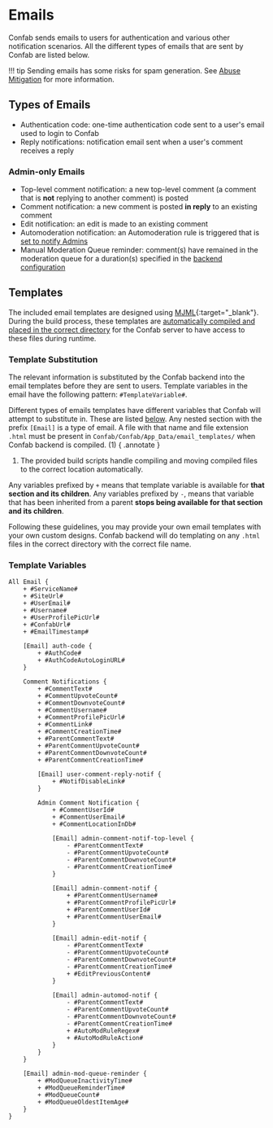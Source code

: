 # Emails

Confab sends emails to users for authentication and various other notification scenarios. All the different types of emails that are sent by Confab are listed below.

!!! tip
    Sending emails has some risks for spam generation. See [Abuse Mitigation](../../admin-guide/abuse-mitigation/#email-spam) for more information.

## Types of Emails

- Authentication code: one-time authentication code sent to a user's email used to login to Confab
- Reply notifications: notification email sent when a user's comment receives a reply

### Admin-only Emails

- Top-level comment notification: a new top-level comment (a comment that is **not** replying to another comment) is posted
- Comment notification: a new comment is posted **in reply** to an existing comment
- Edit notification: an edit is made to an existing comment
- Automoderation notification: an Automoderation rule is triggered that is [set to notify Admins](../auto-moderation/index.md#notify-admins)
- Manual Moderation Queue reminder: comment(s) have remained in the moderation queue for a duration(s) specified in the [backend configuration](../../config/index.md#moderation-queue-reminders)

## Templates

The included email templates are designed using [MJML](https://mjml.io/){:target="_blank"}. During the build process, these templates are [automatically compiled and placed in the correct directory](../../development/index.md#step-2-compile-email-templates) for the Confab server to have access to these files during runtime.

### Template Substitution

The relevant information is substituted by the Confab backend into the email templates before they are sent to users. Template variables in the email have the following pattern: `#TemplateVariable#`.

Different types of emails templates have different variables that Confab will attempt to substitute in. These are listed [below](#template-variables). Any nested section with the prefix `[Email]` is a type of email. A file with that name and file extension `.html` must be present in `Confab/Confab/App_Data/email_templates/` when Confab backend is compiled. (1)
{ .annotate }

1. The provided build scripts handle compiling and moving compiled files to the correct location automatically. 

Any variables prefixed by `+` means that template variable is available for **that section and its children**. Any variables prefixed by `-`, means that variable that has been inherited from a parent **stops being available for that section and its children**.

Following these guidelines, you may provide your own email templates with your own custom designs. Confab backend will do templating on any `.html` files in the correct directory with the correct file name.

### Template Variables

```
All Email {
    + #ServiceName#
    + #SiteUrl#
    + #UserEmail#
    + #Username#
    + #UserProfilePicUrl#
    + #ConfabUrl#
    + #EmailTimestamp#

    [Email] auth-code {
        + #AuthCode#
        + #AuthCodeAutoLoginURL#
    }

    Comment Notifications {
        + #CommentText#
        + #CommentUpvoteCount#
        + #CommentDownvoteCount#
        + #CommentUsername#
        + #CommentProfilePicUrl#
        + #CommentLink#
        + #CommentCreationTime#
        + #ParentCommentText#
        + #ParentCommentUpvoteCount#
        + #ParentCommentDownvoteCount#
        + #ParentCommentCreationTime#

        [Email] user-comment-reply-notif {
            + #NotifDisableLink#
        }

        Admin Comment Notification {
            + #CommentUserId#
            + #CommentUserEmail#
            + #CommentLocationInDb#

            [Email] admin-comment-notif-top-level {
                - #ParentCommentText#
                - #ParentCommentUpvoteCount#
                - #ParentCommentDownvoteCount#
                - #ParentCommentCreationTime#
            }

            [Email] admin-comment-notif {
                + #ParentCommentUsername#
                + #ParentCommentProfilePicUrl#
                + #ParentCommentUserId#
                + #ParentCommentUserEmail#
            }

            [Email] admin-edit-notif {
                - #ParentCommentText#
                - #ParentCommentUpvoteCount#
                - #ParentCommentDownvoteCount#
                - #ParentCommentCreationTime#
                + #EditPreviousContent#
            }

            [Email] admin-automod-notif {
                - #ParentCommentText#
                - #ParentCommentUpvoteCount#
                - #ParentCommentDownvoteCount#
                - #ParentCommentCreationTime#
                + #AutoModRuleRegex#
                + #AutoModRuleAction#
            }
        }
    }

    [Email] admin-mod-queue-reminder {
        + #ModQueueInactivityTime#
        + #ModQueueReminderTime#
        + #ModQueueCount#
        + #ModQueueOldestItemAge#
    }
}
```